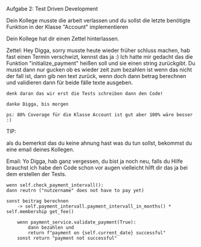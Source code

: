 Aufgabe 2: Test Driven Development

Dein Kollege musste die arbeit verlassen und du sollst die letzte benötigte Funktion in der Klasse "Account" implementieren

Dein Kollege hat dir einen Zettel hinterlassen.

Zettel:
    Hey Digga,
    sorry musste heute wieder früher schluss machen, hab fast einen Termin verschwizt,
    kennst das ja :)
    Ich hatte mir gedacht das die Funktion "initialize_payment" heißen soll
    und sie einen string zurückgibt.
    Du musst dann nur gucken ob es wieder zeit zum bezahlen ist wenn das nicht der fall ist,
    dann gib nen text zurück, wenn doch dann betrag berechnen und validieren dann für beide
    fälle texte ausgeben. 

    denk daran das wir erst die Tests schreiben dann den Code!

    danke Digga, bis morgen

    ps: 80% Coverage für die Klasse Account ist gut aber 100% wäre besser :)


TIP: 

als du bemerkst das du keine ahnung hast was du tun sollst, bekommst du eine email deines
Kollegen.

Email:
    Yo Digga,
    hab ganz vergessen, du bist ja noch neu, falls du Hilfe brauchst ich habe den Code schon vor augen vielleicht hilft dir das ja bei dem erstellen der Tests.

    wenn self.check_payment_intervall():
    dann reutrn ("nutzername" does not have to pay yet)

    sonst beitrag berechnen 
        -> self.payment_intervall.payment_intervall_in_months() * self.membership get_fee()
    
        wenn payment_service.validate_payment(True):
            dann bezahlen und 
            return f"payment on {self.current_date} successful"
        sonst return "payment not successful"
      
